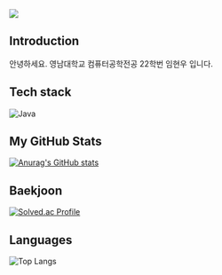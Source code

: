 <img src="https://capsule-render.vercel.app/api?type=waving&color=auto&height=300&section=footer&text=Welcome%20to-nl-Hyunwoo's%20Github&fontSize=60" />


## Introduction
안녕하세요.
영남대학교 컴퓨터공학전공 22학번 임현우 입니다.

## Tech stack
![Java](https://img.shields.io/badge/Java-007396.svg?&style=for-the-badge&logo=Java&logoColor=white)

## My GitHub Stats
[![Anurag's GitHub stats](https://github-readme-stats.vercel.app/api?username=dlagusdn0204)](https://github.com/anuraghazra/github-readme-stats)

## Baekjoon
[![Solved.ac Profile](http://mazassumnida.wtf/api/v2/generate_badge?boj=dlagusdn0204)](https://solved.ac/dlagusdn0204/)

## Languages
![Top Langs](https://github-readme-stats.vercel.app/api/top-langs/?username=dlagusdn0204&layout=compact)
<!--
**dlagusdn0204/dlagusdn0204** is a ✨ _special_ ✨ repository because its `README.md` (this file) appears on your GitHub profile.

Here are some ideas to get you started:

- 🔭 I’m currently working on ...
- 🌱 I’m currently learning ...
- 👯 I’m looking to collaborate on ...
- 🤔 I’m looking for help with ...
- 💬 Ask me about ...
- 📫 How to reach me: ...
- 😄 Pronouns: ...
- ⚡ Fun fact: ...
-->
